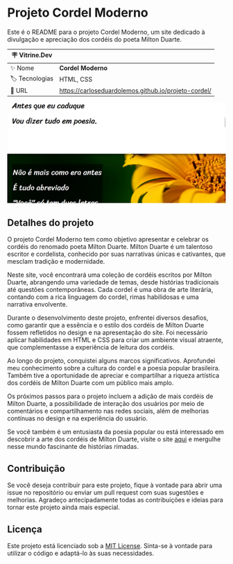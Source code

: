 # Projeto Cordel Moderno

Este é o README para o projeto Cordel Moderno, um site dedicado à divulgação e apreciação dos cordéis do poeta Milton Duarte.

| :placard: Vitrine.Dev |     |
| -------------  | --- |
| :sparkles: Nome        | **Cordel Moderno**
| :label: Tecnologias | HTML, CSS
| :rocket: URL         | https://carloseduardolemos.github.io/projeto-cordel/

<!-- Inserir imagem com a #vitrinedev ao final do link -->
![](https://raw.githubusercontent.com/CarlosEduardoLemos/projeto-cordel/main/imagens/Captura%20de%20tela%202023-06-01%20214354.png#vitrinedev)

## Detalhes do projeto

O projeto Cordel Moderno tem como objetivo apresentar e celebrar os cordéis do renomado poeta Milton Duarte. Milton Duarte é um talentoso escritor e cordelista, conhecido por suas narrativas únicas e cativantes, que mesclam tradição e modernidade.

Neste site, você encontrará uma coleção de cordéis escritos por Milton Duarte, abrangendo uma variedade de temas, desde histórias tradicionais até questões contemporâneas. Cada cordel é uma obra de arte literária, contando com a rica linguagem do cordel, rimas habilidosas e uma narrativa envolvente.

Durante o desenvolvimento deste projeto, enfrentei diversos desafios, como garantir que a essência e o estilo dos cordéis de Milton Duarte fossem refletidos no design e na apresentação do site. Foi necessário aplicar habilidades em HTML e CSS para criar um ambiente visual atraente, que complementasse a experiência de leitura dos cordéis.

Ao longo do projeto, conquistei alguns marcos significativos. Aprofundei meu conhecimento sobre a cultura do cordel e a poesia popular brasileira. Também tive a oportunidade de apreciar e compartilhar a riqueza artística dos cordéis de Milton Duarte com um público mais amplo.

Os próximos passos para o projeto incluem a adição de mais cordéis de Milton Duarte, a possibilidade de interação dos usuários por meio de comentários e compartilhamento nas redes sociais, além de melhorias contínuas no design e na experiência do usuário.

Se você também é um entusiasta da poesia popular ou está interessado em descobrir a arte dos cordéis de Milton Duarte, visite o site [aqui](https://carloseduardolemos.github.io/projeto-cordel/) e mergulhe nesse mundo fascinante de histórias rimadas.

## Contribuição

Se você deseja contribuir para este projeto, fique à vontade para abrir uma issue no repositório ou enviar um pull request com suas sugestões e melhorias. Agradeço antecipadamente todas as contribuições e ideias para tornar este projeto ainda mais especial.

## Licença

Este projeto está licenciado sob a [MIT License](https://opensource.org/licenses/MIT). Sinta-se à vontade para utilizar o código e adaptá-lo às suas necessidades.
